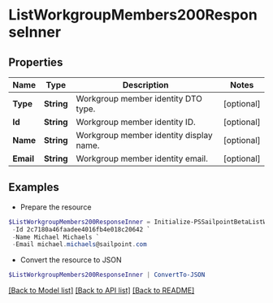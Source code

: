 # ListWorkgroupMembers200ResponseInner
## Properties

Name | Type | Description | Notes
------------ | ------------- | ------------- | -------------
**Type** | **String** | Workgroup member identity DTO type. | [optional] 
**Id** | **String** | Workgroup member identity ID. | [optional] 
**Name** | **String** | Workgroup member identity display name. | [optional] 
**Email** | **String** | Workgroup member identity email. | [optional] 

## Examples

- Prepare the resource
```powershell
$ListWorkgroupMembers200ResponseInner = Initialize-PSSailpointBetaListWorkgroupMembers200ResponseInner  -Type IDENTITY `
 -Id 2c7180a46faadee4016fb4e018c20642 `
 -Name Michael Michaels `
 -Email michael.michaels@sailpoint.com
```

- Convert the resource to JSON
```powershell
$ListWorkgroupMembers200ResponseInner | ConvertTo-JSON
```

[[Back to Model list]](../README.md#documentation-for-models) [[Back to API list]](../README.md#documentation-for-api-endpoints) [[Back to README]](../README.md)

